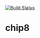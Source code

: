 [![Build Status](https://travis-ci.org/leandrogaspar/chip8.svg?branch=master)](https://travis-ci.org/leandrogaspar/chip8)

# chip8